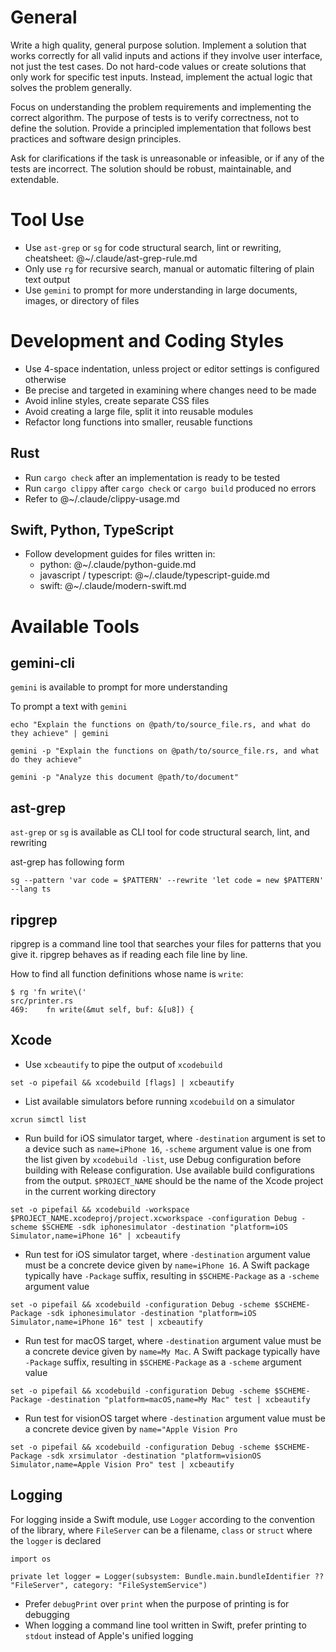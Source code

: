 # General

Write a high quality, general purpose solution. Implement a solution that works correctly for all valid inputs and actions if they involve user interface, not just the test cases. Do not hard-code values or create solutions that only work for specific test inputs. Instead, implement the actual logic that solves the problem generally.

Focus on understanding the problem requirements and implementing the correct algorithm. The purpose of tests is to verify correctness, not to define the solution. Provide a principled implementation that follows best practices and software design principles.

Ask for clarifications if the task is unreasonable or infeasible, or if any of the tests are incorrect. The solution should be robust, maintainable, and extendable.

# Tool Use

- Use `ast-grep` or `sg` for code structural search, lint or rewriting, cheatsheet: @~/.claude/ast-grep-rule.md
- Only use `rg` for recursive search, manual or automatic filtering of plain text output
- Use `gemini` to prompt for more understanding in large documents, images, or directory of files

# Development and Coding Styles

- Use 4-space indentation, unless project or editor settings is configured otherwise
- Be precise and targeted in examining where changes need to be made
- Avoid inline styles, create separate CSS files
- Avoid creating a large file, split it into reusable modules
- Refactor long functions into smaller, reusable functions

## Rust

- Run `cargo check` after an implementation is ready to be tested
- Run `cargo clippy` after `cargo check` or `cargo build` produced no errors
- Refer to @~/.claude/clippy-usage.md

## Swift, Python, TypeScript

- Follow development guides for files written in:
  - python: @~/.claude/python-guide.md
  - javascript / typescript: @~/.claude/typescript-guide.md
  - swift: @~/.claude/modern-swift.md

# Available Tools

## gemini-cli

`gemini` is available to prompt for more understanding

To prompt a text with `gemini`

```
echo "Explain the functions on @path/to/source_file.rs, and what do they achieve" | gemini
```

```
gemini -p "Explain the functions on @path/to/source_file.rs, and what do they achieve"
```

```
gemini -p "Analyze this document @path/to/document"
```

## ast-grep

`ast-grep` or `sg` is available as CLI tool for code structural search, lint, and rewriting

ast-grep has following form
```
sg --pattern 'var code = $PATTERN' --rewrite 'let code = new $PATTERN' --lang ts
```

## ripgrep

ripgrep is a command line tool that searches your files for patterns that you give it. ripgrep behaves as if reading each file line by line. 

How to find all function definitions whose name is `write`:

```
$ rg 'fn write\('
src/printer.rs
469:    fn write(&mut self, buf: &[u8]) {

```

## Xcode

- Use `xcbeautify` to pipe the output of `xcodebuild`
```
set -o pipefail && xcodebuild [flags] | xcbeautify
```

- List available simulators before running `xcodebuild` on a simulator
```
xcrun simctl list
```
- Run build for iOS simulator target, where `-destination` argument is set to a device such as `name=iPhone 16`, `-scheme` argument value is one from the list given by `xcodebuild -list`, use Debug configuration before building with Release configuration. Use available build configurations from the output. `$PROJECT_NAME` should be the name of the Xcode project in the current working directory
```
set -o pipefail && xcodebuild -workspace $PROJECT_NAME.xcodeproj/project.xcworkspace -configuration Debug -scheme $SCHEME -sdk iphonesimulator -destination "platform=iOS Simulator,name=iPhone 16" | xcbeautify
```
- Run test for iOS simulator target, where `-destination` argument value must be a concrete device given by `name=iPhone 16`. A Swift package typically have `-Package` suffix, resulting in `$SCHEME-Package` as a `-scheme` argument value
```
set -o pipefail && xcodebuild -configuration Debug -scheme $SCHEME-Package -sdk iphonesimulator -destination "platform=iOS Simulator,name=iPhone 16" test | xcbeautify
```
- Run test for macOS target, where `-destination` argument value must be a concrete device given by `name=My Mac`. A Swift package typically have `-Package` suffix, resulting in `$SCHEME-Package` as a `-scheme` argument value
```
set -o pipefail && xcodebuild -configuration Debug -scheme $SCHEME-Package -destination "platform=macOS,name=My Mac" test | xcbeautify
```
- Run test for visionOS target where `-destination` argument value must be a concrete device given by `name="Apple Vision Pro`
```
set -o pipefail && xcodebuild -configuration Debug -scheme $SCHEME-Package -sdk xrsimulator -destination "platform=visionOS Simulator,name=Apple Vision Pro" test | xcbeautify
```

## Logging

For logging inside a Swift module, use `Logger` according to the convention of the library, where `FileServer` can be a filename, `class` or `struct` where the `logger` is declared

```
import os

private let logger = Logger(subsystem: Bundle.main.bundleIdentifier ?? "FileServer", category: "FileSystemService")

```

- Prefer `debugPrint` over `print` when the purpose of printing is for debugging
- When logging a command line tool written in Swift, prefer printing to `stdout` instead of Apple's unified logging

